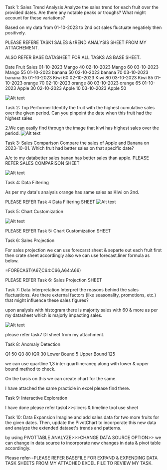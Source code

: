 

Task 1: Sales Trend Analysis
Analyze the sales trend for each fruit over the provided dates. Are there any notable peaks or troughs? What might account for these variations?

Based on my data from 01-10-2023  to 2nd oct sales fluctuate negatiely then positively.

PLEASE REFERE TASK1 SALES & tREND ANALYSIS SHEET FROM MY ATTACHEMENT.

ALSO REFER BASE DATASHEET FOR ALL TASKS AS BASE SHEET.

Date	Fruit	Sales
01-10-2023	Mango	40
02-10-2023	Mango	60
03-10-2023	Mango	55
01-10-2023	banana	50
02-10-2023	banana	70
03-10-2023	banana	35
01-10-2023	Kiwi	60
02-10-2023	Kiwi	80
03-10-2023	Kiwi	85
01-10-2023	orange	70
02-10-2023	orange	80
03-10-2023	orange	65
01-10-2023	Apple	30
02-10-2023	Apple	10
03-10-2023	Apple	50


![Alt text](image.png)


Task 2: Top Performer
Identify the fruit with the highest cumulative sales over the given period. Can you pinpoint the date when this fruit had the highest sales

2.We can easily find through the image that kiwi has highest sales over the period.
![Alt text](image-1.png)


Task 3: Sales Comparison
Compare the sales of Apple and Banana on 2023-10-01. Which fruit had better sales on that specific date?

A/c to my databetter sales banan has better sales than apple.
PLEASE REFER SALES COMPARISON SHEET

![Alt text](image-2.png)

Task 4: Data Filtering

As per my data's analysis orange has same sales as KIwi on 2nd.

PLEASE REFER Task 4 Data Filtering SHEET
![Alt text](image-4.png)

Task 5: Chart Customization

![Alt text](image-6.png)


PLEASE REFER Task 5: Chart Customization SHEET

Task 6: Sales Projection

For sales projection we can use forecarst sheet & separte out each fruit first then crate sheet accordingly also we can use forecast.liner formula as below.

=FORECAST(A67,C64:C66,A64:A66)

PLEASE REFER Task 6: Sales Projection SHEET



Task 7: Data Interpretation
Interpret the reasons behind the sales fluctuations. Are there external factors (like seasonality, promotions, etc.) that might influence these sales figures?

upon analysis with histogram there is majority sales with 60 & more as per my datasheet which is majorly impacting sales.

![Alt text](image-7.png)

please refer task7 DI sheet from my attachment.

Task 8: Anomaly Detection

Q1	50
Q3	80
IQR	30
Lower Bound	5
Upper Bound	125

we can use quartline 1,3 inter quartlineraneg along with lower & upper bound method to check.

On the basis on this we can create chart for the same.

I have attached the same practicle in excel please find there.

Task 9: Interactive Exploration

I have done please refer task4>>slicers & timeline tool use sheet 



Task 10: Data Expansion
Imagine and add sales data for two more fruits for the given dates. Then, update the PivotChart to incorporate this new data and analyze the extended dataset's trends and patterns.

by using PIVOTTABLE ANALYZE>>>CHANGE DATA SOURCE OPTION>>
we can change in data source to incorporate new changes in data & pivot table accordingly.

Please refer--PLEASE REFER BASEFILE FOR EXPAND & EXPENDING DATA TASK SHEETS FROM MY ATTACHED EXCEL FILE TO REVIEW MY TASK.
